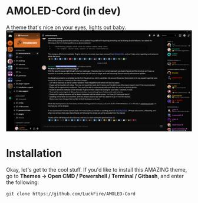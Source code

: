 # AMOLED-Cord (in dev)
A theme that's nice on your eyes, lights out baby.
![Preview](./Previews/ChatPreview.png)

# Installation
Okay, let's get to the cool stuff. If you'd like to install this AMAZING theme, go to **Themes -> Open CMD / Powershell / Terminal / Gitbash**, and enter the following:
```
git clone https://github.com/LuckFire/AMOLED-Cord
```
